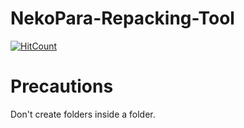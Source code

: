 # NekoPara-Repacking-Tool
[![HitCount](http://hits.dwyl.com/ChangJoEconomy-S/NekoPara-Repacking-Tool.svg)](http://hits.dwyl.com/ChangJoEconomy-S/NekoPara-Repacking-Tool)

Precautions
===========
Don't create folders inside a folder.

